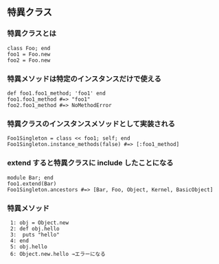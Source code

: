 ## 特異クラス

### 特異クラスとは

```
class Foo; end
foo1 = Foo.new
foo2 = Foo.new
```

### 特異メソッドは特定のインスタンスだけで使える

```
def foo1.foo1_method; 'foo1' end
foo1.foo1_method #=> "foo1"
foo2.foo1_method #=> NoMethodError
```

### 特異クラスのインスタンスメソッドとして実装される

```
Foo1Singleton = class << foo1; self; end
Foo1Singleton.instance_methods(false) #=> [:foo1_method]
```

### extend すると特異クラスに include したことになる

```
module Bar; end
foo1.extend(Bar)
Foo1Singleton.ancestors #=> [Bar, Foo, Object, Kernel, BasicObject]
```

### 特異メソッド

```
 1: obj = Object.new
 2: def obj.hello
 3:  puts "hello"
 4: end
 5: obj.hello
 6: Object.new.hello →エラーになる

```
